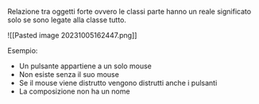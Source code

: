 Relazione tra oggetti forte ovvero le classi parte hanno un reale significato solo se sono legate alla classe tutto.

![[Pasted image 20231005162447.png]]

Esempio:
- Un pulsante appartiene a un solo mouse
- Non esiste senza il suo mouse
- Se il mouse viene distrutto vengono distrutti anche i pulsanti
- La composizione non ha un nome
